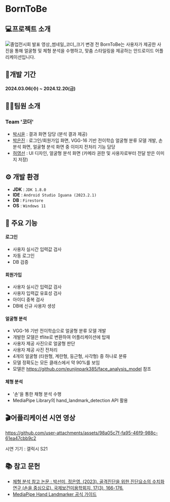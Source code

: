 # BornToBe
## 💻프로젝트 소개
![졸업전시회  발표 영상_썸네일_코더_크기 변경 전](https://github.com/user-attachments/assets/e0afb279-59ce-475a-8d51-70da73b2d97a)
BornToBe는 사용자가 제공한 사진을 통해 얼굴형 및 체형 분석을 수행하고, 맞춤 스타일링을 제공하는 안드로이드 어플리케이션입니다.

## 📆개발 기간
#### 2024.03.06(수) ~ 2024.12.20(금)

## 👩‍💻팀원 소개
### Team '코더'
+ <a href="https://github.com/seeize">박시윤</a> : 결과 화면 담당 (분석 결과 제공)
+ <a href="https://github.com/eunjinpark385">박은진</a> : 로그인/회원가입 화면, VGG-16 기반 전이학습 얼굴형 분류 모델 개발, 손 분석 화면, 얼굴형 분석 화면 중 이미지 전처리 기능 담당
+ <a href="https://github.com/heoyoungsun33">허영선</a> : UI 디자인, 얼굴형 분석 화면 (카메라 권한 및 사용자로부터 전달 받은 이미지 저장)

## ⚙️ 개발 환경
+ **JDK** : `JDK 1.8.0`
+ **IDE** : `Android Studio Iguana (2023.2.1)`
+ **DB** : `Firestore`
+ **OS** : `Windows 11`

## 📌 주요 기능
#### 로그인
- 사용자 실시간 입력값 검사
- 자동 로그인
- DB 검증

#### 회원가입
- 사용자 실시간 입력값 검사
- 사용자 입력값 유효성 검사
- 아이디 중복 검사
- DB에 신규 사용자 생성

#### 얼굴형 분석
- VGG-16 기반 전이학습으로 얼굴형 분류 모델 개발
- 개발한 모델은 tflite로 변환하여 어플리케이션에 탑재
- 사용자 제공 사진으로 얼굴형 판단
- 사용자 제공 사진 전처리
- 4개의 얼굴형 (타원형, 계란형, 둥근형, 사각형) 중 하나로 분류
- 모델 정확도는 모든 클래스에서 약 90%를 보임
- 모델은 https://github.com/eunjinpark385/face_analysis_model 참조

#### 체형 분석
- '손'을 통한 채형 분석 수행
- MediaPipe Library의 hand_landmark_detection API 활용

## 🎬어플리케이션 시연 영상
https://github.com/user-attachments/assets/98a05c7f-fa95-46f9-988c-61ea47cbb9c2

시연 기기 : 갤럭시 S21


## 📚 참고 문헌
- <a href="https://www.dbpia.co.kr/journal/articleDetail?nodeId=NODE11788126">체형 분석 참고 논문 : 박선미, 정은영. (2023). 골격진단을 위한 진단요소의 수치화 연구 (손을 중심으로). 국제보건미용학회지, 17(3), 166-176.</a>
- <a href = "https://ai.google.dev/edge/mediapipe/solutions/vision/hand_landmarker/android?hl=ko&_gl=1*1ub3r6f*_up*MQ..*_ga*MjA0MjIzMDQ2Ny4xNzE3OTI3NTg1*_ga_P1DBVKWT6V*MTcxNzkyNzU4NS4xLjAuMTcxNzkyNzU4NS4wLjAuMTM3MTM1MjMwNw.."> MediaPipe Hand Landmarker 공식 가이드 </a>
